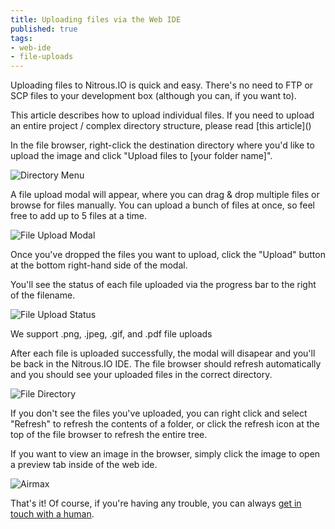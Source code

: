 ```yaml
---
title: Uploading files via the Web IDE
published: true
tags:
- web-ide
- file-uploads
---
```


Uploading files to Nitrous.IO is quick and easy. There's no need to FTP or SCP files to your development box (although you can, if you want to).

<p class="alert">This article describes how to upload individual files. If you need to upload an entire project / complex directory structure, please read [this article]()</p>

In the file browser, right-click the destination directory where you'd like to upload the image and click "Upload files to [your folder name]".

![Directory Menu](https://raw.github.com/action-io/action-assets/master/support/screenshots/file-uploads-1.png)

A file upload modal will appear, where you can drag & drop multiple files or browse for files manually. You can upload a bunch of files at once, so feel free to add up to 5 files at a time.

![File Upload Modal](https://raw.github.com/action-io/action-assets/master/support/screenshots/file-uploads-2.png)

Once you've dropped the files you want to upload, click the "Upload" button at the bottom right-hand side of the modal.

You'll see the status of each file uploaded via the progress bar to the right of the filename.

![File Upload Status](https://raw.github.com/action-io/action-assets/master/support/screenshots/file-uploads-3.png)

<div class="alert alert-notice">
  We support .png, .jpeg, .gif, and .pdf file uploads
</div>

After each file is uploaded successfully, the modal will disapear and you'll be back in the Nitrous.IO IDE. The file browser should refresh automatically and you should see your uploaded files in the correct directory.

![File Directory](https://raw.github.com/action-io/action-assets/master/support/screenshots/file-uploads-4.png)

If you don't see the files you've uploaded, you can right click and select "Refresh" to refresh the contents of a folder, or click the refresh icon at the top of the file browser to refresh the entire tree.

If you want to view an image in the browser, simply click the image to open a preview tab inside of the web ide.

![Airmax](https://raw.github.com/action-io/action-assets/master/support/screenshots/airmaxpair.png)

That's it!  Of course, if you're having any trouble, you can always [get in touch with a human](mailto:support@nitrous.io?subject=File%20Uploads).
